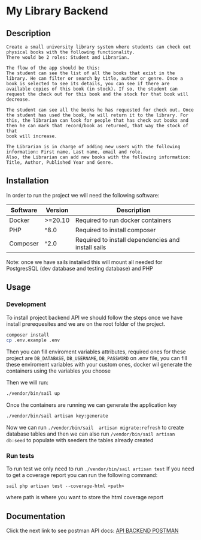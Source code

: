 # My Library Backend

  
## Description
    Create a small university library system where students can check out physical books with the following functionality.
    There would be 2 roles: Student and Librarian.

    The flow of the app should be this:
    The student can see the list of all the books that exist in the library. He can filter or search by title, author or genre. Once a book is selected to see its details, you can see if there are available copies of this book (in stock). If so, the student can request the check out for this book and the stock for that book will decrease.

    The student can see all the books he has requested for check out. Once the student has used the book, he will return it to the library. For this, the librarian can look for people that has check out books and then he can mark that record/book as returned, that way the stock of that
    book will increase.

    The Librarian is in charge of adding new users with the following information: First name, Last name, email and role.
    Also, the Librarian can add new books with the following information: Title, Author, Published Year and Genre.
  

## Installation

  

In order to run the project we will need the following software:

|  Software |  Version   |  Description                       |
|-----------|------------|----------------------------------- |
| Docker    | >=20.10    | Required to run docker containers  |
| PHP       |  ^8.0      | Required to install composer       |
| Composer  |  ^2.0      | Required to install dependencies and install sails |


  Note: once we have sails instailed this will mount all needed for PostgresSQL (dev database and testing database) and PHP
  

## Usage

### Development  

To install project backend API we should follow the steps once we have install prerequesites and we are on the root folder of the project.

  
```bash
composer install
cp .env.example .env
```
  
  Then you can fill  enviroment variables attributes, required ones for these project are `DB_DATABASE`,  `DB_USERNAME`,  `DB_PASSWORD`  on .env file, you can fill these enviroment variables with your custom ones, docker wil generate the containers using the variables you choose

Then we will run:
```bash
./vendor/bin/sail up
```
  Once the containers are running we can generate the application key 
```bash
./vendor/bin/sail artisan key:generate
```  
  Now we can run `./vendor/bin/sail  artisan migrate:refresh` to create database tables and then we can also run `/vendor/bin/sail artisan db:seed` to populate with seeders the tables already created

### Run tests
To run test we only need to run `./vendor/bin/sail artisan test` 
If you need to get a coverage report you can run the following  command:

 `sail php artisan test --coverage-html <path>` 

 where path is where you want to store the html coverage report

## Documentation

Click the next link to see postman API docs: [API BACKEND POSTMAN](https://documenter.getpostman.com/view/7984452/2s83tDosQj)

